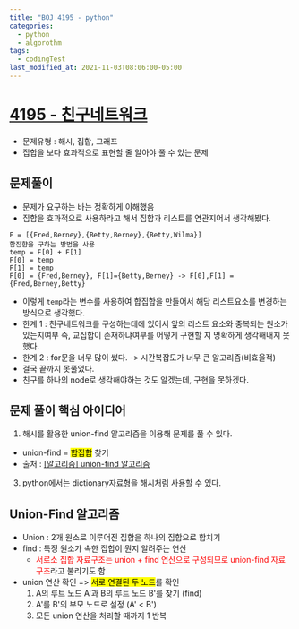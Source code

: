 ```yaml
---
title: "BOJ 4195 - python"
categories:
  - python
  - algorothm
tags:
  - codingTest
last_modified_at: 2021-11-03T08:06:00-05:00
---
```

# [4195 - 친구네트워크](https://www.acmicpc.net/problem/1920)
- 문제유형 : 해시, 집합, 그래프
- 집합을 보다 효과적으로 표현할 줄 알아야 풀 수 있는 문제

## 문제풀이
- 문제가 요구하는 바는 정확하게 이해했음
- 집합을 효과적으로 사용하라고 해서 집합과 리스트를 연관지어서 생각해봤다.
```
F = [{Fred,Berney},{Betty,Berney},{Betty,Wilma}]
합집햡을 구하는 방법을 사용 
temp = F[0] + F[1]
F[0] = temp
F[1] = temp
F[0] = {Fred,Berney}, F[1]={Betty,Berney} -> F[0],F[1] = {Fred,Berney,Betty}
```
- 이렇게 `temp`라는 변수를 사용하여 합집합을 만들어서 해당 리스트요소를 변경하는 방식으로 생각했다.
- 한계 1 : 친구네트워크를 구성하는데에 있어서 앞의 리스트 요소와 중복되는 원소가 있는지여부 즉, 교집합이 존재하냐여부를 어떻게 구현할 지 명확하게 생각해내지 못했다.
- 한계 2 : for문을 너무 많이 썼다. -> 시간복잡도가 너무 큰 알고리즘(비효율적)
- 결국 끝까지 못풀었다.
- 친구를 하나의 node로 생각해야하는 것도 알겠는데, 구현을 못하겠다.

## 문제 풀이 핵심 아이디어
1. 해시를 활용한 union-find 알고리즘을 이용해 문제를 풀 수 있다.
  - union-find = <mark>합집합</mark> 찾기
  - 출처 : [[알고리즘] union-find 알고리즘](https://velog.io/@woo0_hooo/%EC%95%8C%EA%B3%A0%EB%A6%AC%EC%A6%98-union-find-%EC%95%8C%EA%B3%A0%EB%A6%AC%EC%A6%98)
3. python에서는 dictionary자료형을 해시처럼 사용할 수 있다.

## Union-Find 알고리즘
- Union : 2개 원소로 이루어진 집합을 하나의 집합으로 합치기
- find : 특정 원소가 속한 집합이 뭔지 알려주는 연산
  - <span style="color:red">서로소 집합 자료구조는 union + find 연산으로 구성되므로 union-find 자료구조</span>라고 불리기도 함
- union 연산 확인 => <mark>서로 연결된 두 노드</mark>를 확인
  1. A의 루트 노드 A'과 B의 루트 노드 B'를 찾기 (find)
  2. A'를 B'의 부모 노드로 설정 (A' < B')
  3. 모든 union 연산을 처리할 때까지 1 반복
